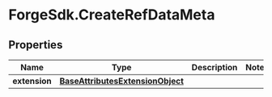# ForgeSdk.CreateRefDataMeta

## Properties
Name | Type | Description | Notes
------------ | ------------- | ------------- | -------------
**extension** | [**BaseAttributesExtensionObject**](BaseAttributesExtensionObject.md) |  | 


